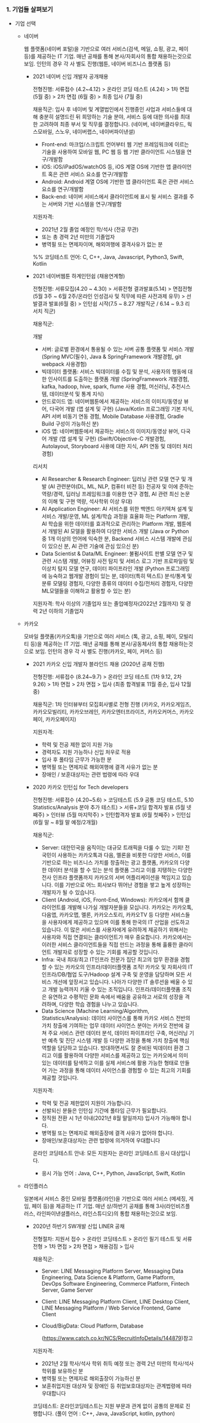 ### 1. 기업들 살펴보기

- 기업 선택
  - 네이버 
  
    웹 플랫폼(네이버 포털)을 기반으로 여러 서비스(검색, 메일, 쇼핑, 광고, 페이 등)를 제공하는 IT 기업. 매년 공채를 통해 본사/자회사의 통합 채용하는것으로 보임. 인턴의 경우 각 사 별도 진행(웹툰, 네이버 비즈니스 플랫폼 등)
  
    - 2021 네이버 신입 개발자 공개채용
    
      전형진행: 서류접수 (4.2~4.12) > 온라인 코딩 테스트 (4.24) > 1차 면접 (5월 중) > 2차 면접 (6월 중) > 최종 입사 (7월 중)

      채용직군: 입사 후 네이버 및 계열법인에서 진행중인 사업과 서비스들에 대해 충분히 설명드린 뒤 희망하는 기술 분야, 서비스 등에 대한 의사를 최대한 고려하여 최종 부서 및 직무를 결정합니다. (네이버, 네이버클라우드, 웍스모바일, 스노우, 네이버랩스, 네이버파이낸셜)

      - Front-end: 마크업/스크립트 언어부터 웹 기반 프레임워크에 이르는 기술을 사용하여 모바일 웹, PC 웹 등 웹 기반 클라이언트 시스템을 연구/개발함
      - iOS: iOS/iPadOS/watchOS 등, iOS 계열 OS에 기반한 앱 클라이언트 혹은 관련 서비스 요소를 연구/개발함
      - Android: Android 계열 OS에 기반한 앱 클라이언트 혹은 관련 서비스 요소를 연구/개발함
      - Back-end: 네이버 서비스에서 클라이언트에 표시 될 서비스 결과를 주는 서버와 기반 시스템을 연구/개발함

      지원자격:
      - 2021년 2월 졸업 예정인 학/석사 (전공 무관) 
      - 또는 총 경력 2년 미만의 기졸업자
      - 병역필 또는 면제자이며, 해외여행에 결격사유가 없는 분    

      %% 코딩테스트 언어: C, C++, Java, Javascript, Python3, Swift, Kotlin

    - 2021 네이버웹툰 하계인턴쉽 (채용연계형)

      전형진행: 서류모집(4.20 ~ 4.30) > 서류전형 결과발표(5.14) > 면접전형 (5월 3주 ~ 6월 2주/온라인 인성검사 및 직무에 따른 사전과제 유무) > 선발결과 발표(6월 중) > 인턴쉽 시작(7.5 ~ 8.27 개발직군 / 6.14 ~ 9.3 리서치 직군)

      채용직군: 

      개발
      - 서버: 글로벌 환경에서 통용될 수 있는 서버 공통 플랫폼 및 서비스 개발 (Spring MVC(필수), Java & SpringFramework 개발경험, git webpack 사용경험)
      - 빅데이터 플랫폼: 서비스 빅데이터를 수집 및 분석, 사용자의 행동에 대한 인사이트를 도출하는 플랫폼 개발 (SpringFramework 개발경험, kafka, hadoop, hive, spark, flume 사용 경험, 머신러닝, 추천시스템, 데이터분석 및 통계 지식)
      - 안드로이드 앱: 네이버웹툰에서 제공하는 서비스의 이미지/동영상 뷰어, 다국어 개발 (앱 설계 및 구현) (Java/Kotlin 프로그래밍 기본 지식, API 서버 비동기 연동 경험, Mobile Database 사용경험, Gradle Build 구성이 가능하신 분)
      - iOS 앱: 네이버웹툰에서 제공하는 서비스의 이미지/동영상 뷰어, 다국어 개발 (앱 설계 및 구현) (Swift/Objective-C 개발경험, Autolayout, Storyboard 사용에 대한 지식, API 연동 및 데이터 처리 경험)
      
      리서치
      - AI Researcher & Research Engineer: 딥러닝 관련 모델 연구 및 개발 (AI 관련분야(DL, ML, NLP, 컴퓨터 비전 등) 전공자 및 이에 준하는 역량/경력, 딥러닝 프레임워크를 이용한 연구 경험, AI 관련 최신 논문의 이해 및 구현 역량, 석사학위 이상 우대)
      - AI Application Engineer: AI 서비스를 위한 백앤드 아키텍쳐 설계 및 서비스 개발/운영, ML 설계/학습 과정을 효율화 하는 Platform 개발, AI 학습을 위한 데이터를 효과적으로 관리하는 Platform 개발, 웹툰에서 개발된 AI 모델을 활용하여 다양한 서비스 개발 (Java or Python 중 1개 이상의 언어에 익숙한 분, Backend 서비스 시스템 개발에 관심이 있으신 분, AI 관련 기술에 관심 있으신 분)
      - Data Scientist & Data/ML Engineer: 불펌사이트 판별 모델 연구 및 관련 시스템 개발, 어뷰징 사전 탐지 및 서비스 로그 기반 프로파일링 및 이상치 탐지 모델 연구, 데이터 파이프라인 개발 (Python 프로그래밍에 능숙하고 웹개발 경험이 있는 분, 데이터(특히 텍스트) 분석/통계 및 분류 모델링 경험자, 다양한 종류의 데이터 수집/전처리 경험자, 다양한 ML모델들을 이해하고 활용할 수 있는 분)

      지원자격: 학사 이상의 기졸업자 또는 졸업예정자(2022년 2월까지) 및 경력 2년 이하의 기졸업자

  - 카카오

    모바일 플랫폼(카카오톡)을 기반으로 여러 서비스 (톡, 광고, 쇼핑, 페이, 모빌리티 등)을 제공하는 IT 기업. 매년 공채를 통해 본사/공동체사의 통합 채용하는것으로 보임. 인턴의 경우 각 사 별도 진행(카카오, 페이, 커머스 등)

    - 2021 카카오 신입 개발자 블라인드 채용 (2020년 공채 진행)

      전형진행: 서류접수 (8.24~9.7) > 온라인 코딩 테스트 (1차 9.12, 2차 9.26) > 1차 면접 > 2차 면접 > 입사 (최종 합격발표 11월 중순, 입사 12월 중)

      채용직군: 1차 인터뷰부터 모집회사별로 전형 진행 (카카오, 카카오게임즈, 카카오모빌리티, 카카오브레인, 카카오엔터프라이즈, 카카오커머스, 카카오페이, 카카오페이지)

      지원자격:
      - 학력 및 전공 제한 없이 지원 가능
      - 경력자도 지원 가능하나 신입 처우로 적용
      - 입사 후 풀타임 근무가 가능한 분
      - 병역필 또는 면제자로 해외여행에 결격 사유가 없는 분
      - 장애인 / 보훈대상자는 관련 법령에 따라 우대


    - 2020 카카오 인턴십 for Tech developers 

      전형진행: 서류접수 (4.20~5.6) > 코딩테스트 (5.9 공통 코딩 테스트, 5.10 Statistics/Analysis 분야 추가 테스트) > 서류+코딩 합격자 발표 (5월 넷째주) > 인터뷰 (5월 마지막주) > 인턴합격자 발표 (6월 첫째주) > 인턴십 (6월 말 ~ 8월 말 예정/2개월)

      채용직군: 
      - Server: 대한민국을 움직이는 대규모 트래픽을 다룰 수 있는 기회! 전 국민이 사용하는 카카오톡과 다음, 멜론을 비롯한 다양한 서비스, 이를 기반으로 하는 비즈니스 가치를 창출하는 광고 플랫폼, 카카오의 다양한 데이터 분석을 할 수 있는 분석 플랫폼 그리고 이를 지탱하는 다양한 전사 인프라 플랫폼까지 카카오의 서버 어플리케이션을 책임지고 있습니다. 이를 기반으로 어느 회사보다 뛰어난 경험을 쌓고 높게 성장하는 개발자가 될 수 있습니다. 
      - Client (Android, iOS, Front-End, Windows): 카카오에서 함께 클라이언트를 개발해 나가실 개발자분들을 모십니다. 카카오는 카카오톡, 다음앱, 카카오맵, 멜론, 카카오스토리, 카카오TV 등 다양한 서비스들을 사용자에게 제공하고 있으며 이를 통해 한국의 IT 산업을 선도하고 있습니다. 이 많은 서비스를 사용자에게 유려하게 제공하기 위해서는 사용자와 직접 연결되는 클라이언트가 매우 중요합니다. 카카오에서는 이러한 서비스 클라이언트들을 직접 만드는 과정을 통해 훌륭한 클라이언트 개발자로 성장할 수 있는 기회를 제공할 것입니다.
      - Infra: 국내 최대/최고 IT인프라 전문가 집단 최고의 업무 환경을 경험할 수 있는 카카오의 인프라/데이터플랫폼 조직! 카카오 및 자회사의 IT 인프라/DB/협업 도구/Hadoop 설계 구축 및 운영을 담당하며 모든 서비스 개선에 앞장서고 있습니다. 나아가 다양한 IT 솔루션을 배울 수 있고 개발 능력까지 키울 수 있는 조직입니다. 인프라/데이터플랫폼 조직은 유연하고 수평적인 문화 속에서 배움을 공유하고 서로의 성장을 격려하며, 다양한 학습 경험을 나누고 있습니다.
      - Data Science (Machine Learning/Algorithm, Statistics/Analysis): 데이터 사이언스를 통해 카카오 서비스 전반의 가치 창출에 기여하는 업무 데이터 사이언스 분야는 카카오 전반에 걸쳐 주요 서비스 관련 데이터 분석, 데이터 파이프라인 구축, 머신러닝 기반 예측 및 진단 시스템 개발 등 다양한 과정을 통해 가치 창출에 핵심 역할을 담당하고 있습니다. 방대하면서도 잘 준비된 빅데이터 환경 그리고 이를 활용하여 다양한 서비스를 제공하고 있는 카카오에서 의미 있는 데이터를 탐색하고 이를 실제 서비스에 활용 가능한 형태로 만들어 가는 과정을 통해 데이터 사이언스를 경험할 수 있는 최고의 기회를 제공할 것입니다. 

      지원자격: 
      - 학력 및 전공 제한없이 지원이 가능합니다.
      - 선발되신 분들은 인턴십 기간에 풀타임 근무가 필요합니다.
      - 정직원 전환 시 1년 이내(2021년 8월 말일까지) 입사가 가능해야 합니다.
      - 병역필 또는 면제자로 해외출장에 결격 사유가 없어야 합니다.
      - 장애인/보훈대상자는 관련 법령에 의거하여 우대합니다

      온라인 코딩테스트 안내: 모든 지원자는 온라인 코딩테스트 응시 대상입니다.
      - 응시 가능 언어 : Java, C++, Python, JavaScript, Swift, Kotlin

  - 라인플러스
  
    일본에서 서비스 중인 모바일 플랫폼(라인)을 기반으로 여러 서비스 (메세징, 게임, 페이 등)을 제공하는 IT 기업. 매년 상/하반기 공채를 통해 3사(라인비즈플러스, 라인파이낸셜플러스, 라인스튜디오)의 통합 채용하는것으로 보임.

    - 2020년 하반기 SW개발 신입 LINER 공채

      전형절차: 지원서 접수 > 온라인 코딩테스트 > 온라인 필기 테스트 및 서류전형 > 1차 면접 > 2차 면접 > 채용검짐 > 입사

      채용직군:
      - Server: LINE Messaging Platform Server, Messaging Data Engineering, Data Science & Platform, Game Platform, DevOps Software Engineering, Commerce Platform, Fintech Server, Game Server
      - Client: LINE Messaging Platform Client, LINE Desktop Client, LINE Messaging Platform / Web Service Frontend, Game Client
      - Cloud/BigData: Cloud Platform, Database
  
        (https://www.catch.co.kr/NCS/RecruitInfoDetails/144879)참고 

      지원자격: 
      - 2021년 2월 학사/석사 학위 취득 예정 또는 경력 2년 미만의 학사/석사 학위를 보유하신 분
      - 병역필 또는 면제자로 해외출장이 가능하신 분
      - 보훈취업지원 대상자 및 장애인 등 취업보호대상자는 관계법령에 따라 우대합니다

      코딩테스트: 온라인코딩테스트는 지원 부문과 관계 없이 공통의 문제로 진행합니다. (풀이 언어 : C++, Java, JavaScript, kotlin, python)
